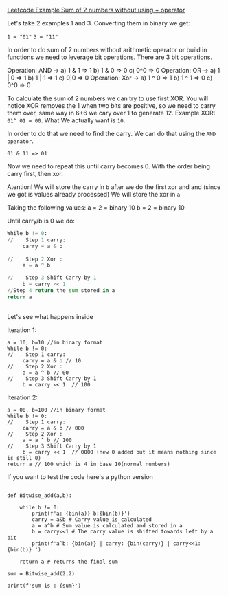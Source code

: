 [Leetcode Example Sum of 2 numbers without using + operator ](https://leetcode.com/problems/sum-of-two-integers/)


Let's take 2 examples 1 and 3. Converting them in binary we get:  

`1 = "01"`
`3 = "11"`

In order to do sum of 2 numbers without arithmetic operator or build in functions we need to leverage bit operations. 
There are 3 bit operations. 

Operation: AND -> a) 1 & 1 => 1  b) 1 & 0 => 0 c) 0^0 => 0
Operation: OR -> a) 1 | 0 => 1 b) 1 | 1 => 1 c) 0|0 => 0
Operation: Xor -> a) 1 ^ 0 => 1 b) 1 ^ 1 => 0 c) 0^0 => 0 

To calculate the sum of 2 numbers we can try to use first XOR.
You will notice XOR removes the 1 when two bits are positive, so we need to carry them over, same way in 6+6 we cary over 1 to generate 12.
Example XOR: `01^ 01 = 00`. What We actually want is `10`.

In order to do that we need to find the carry. We can do that using the `AND operator`. 

`01 & 11 => 01 `

Now we need to repeat this until carry becomes 0. With the order being carry first, then xor.


Atention! 
We will store the carry in `b` after we do the first xor and and (since we got is values already processed)
We will store the xor in `a`

Taking the following values:
a = 2 = binary 10 
b = 2 = binary 10

Until carry/b is 0 we do:

```python
While b != 0:
//    Step 1 carry:
     carry = a & b
     
//    Step 2 Xor :
     a = a ^ b 

//    Step 3 Shift Carry by 1 
     b = carry << 1
//Step 4 return the sum stored in a     
return a 
 
```
Let's see what happens inside 

Iteration 1:
```
a = 10, b=10 //in binary format
While b != 0:
//    Step 1 carry:
     carry = a & b // 10
//    Step 2 Xor :
     a = a ^ b // 00
//    Step 3 Shift Carry by 1 
     b = carry << 1  // 100
```

Iteration 2:
```
a = 00, b=100 //in binary format
While b != 0:
//    Step 1 carry:
     carry = a & b // 000
//    Step 2 Xor :
     a = a ^ b // 100
//    Step 3 Shift Carry by 1 
     b = carry << 1  // 0000 (new 0 added but it means nothing since is still 0)
return a // 100 which is 4 in base 10(normal numbers)
```



If you want to test the code here's a python version 
```python3

def Bitwise_add(a,b):
    
    while b != 0:
        print(f'a: {bin(a)} b:{bin(b)}')
        carry = a&b # Carry value is calculated 
        a = a^b # Sum value is calculated and stored in a
        b = carry<<1 # The carry value is shifted towards left by a bit
        print(f'a^b: {bin(a)} | carry: {bin(carry)} | carry<<1: {bin(b)} ')

    return a # returns the final sum
    
sum = Bitwise_add(2,2)

print(f'sum is : {sum}')
```